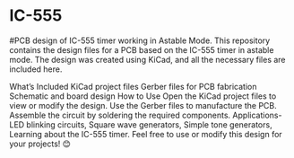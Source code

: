 # IC-555
#PCB design of IC-555 timer working in Astable Mode.
This repository contains the design files for a PCB based on the IC-555 timer in astable mode. The design was created using KiCad, and all the necessary files are included here.

What’s Included
KiCad project files
Gerber files for PCB fabrication
Schematic and board design
How to Use
Open the KiCad project files to view or modify the design.
Use the Gerber files to manufacture the PCB.
Assemble the circuit by soldering the required components.
Applications-
LED blinking circuits,
Square wave generators,
Simple tone generators,
Learning about the IC-555 timer.
Feel free to use or modify this design for your projects! 😊

